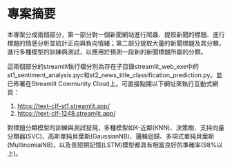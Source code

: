 # 專案摘要

本專案分成兩個部分，第一部分對一個新聞網站進行爬蟲、提取新聞的標題、進行標題的情感分析並統計正向與負向情緒；第二部分提取大量的新聞標題及其分類，進行多種模型的訓練與測試，以應用於預測一段新的新聞標題所屬的分類。

這兩個部分的streamlit執行檔分別為存在子目錄streamlit_web_exe中的st1_sentiment_analysis.pyc和st2_news_title_classification_prediction.py。並已佈署在Streamlit Community Cloud上。可直接點開以下網址來執行互動式網頁：
1. https://text-clf-st1.streamlit.app/
2. https://text-clf-1248.streamlit.app/

對標題分類模型的訓練與測試發現，多種模型如K-近鄰(KNN)、決策樹、支持向量分類器(SVC)、高斯單純貝葉斯(GaussianNB)、邏輯迴歸、多項式單純貝葉斯(MultinomialNB)，以及長短期記憶(LSTM)模型都具有相當良好的準確率(98%以上)。

